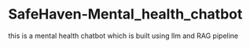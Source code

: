# SafeHaven-Mental_health_chatbot
this is a mental health chatbot which is built using llm and RAG pipeline
